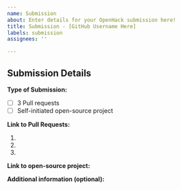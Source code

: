 ```yaml
---
name: Submission
about: Enter details for your OpenHack submission here!
title: Submission - [GitHub Username Here]
labels: submission
assignees: ''

---
```


## Submission Details

**Type of Submission:**

<!-- Choose minimally one -->

- [ ] 3 Pull requests
- [ ] Self-initiated open-source project

<!-- Note that you don't have to submit all 3 PRs at a go. You can just submit one-by-one, so that we can quickly provide feedback on whether the ones that you have submitted are accepted. -->

**Link to Pull Requests:**

1.
2.
3.

<!-- Add more if needed -->

**Link to open-source project:**

**Additional information (optional):**
